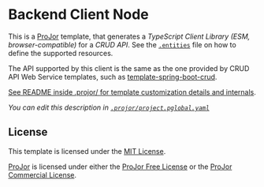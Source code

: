 # Backend Client Node

This is a [ProJor](https://projor.io) template, that generates a _TypeScript Client Library (ESM, browser-compatible)_ for a _CRUD API_. See the [`.entities`](.projor/.entities) file on how to define the supported resources.

The API supported by this client is the same as the one provided by CRUD API Web Service templates, such as [template-spring-boot-crud](https://github.com/SIOCODE-Open/template-spring-boot-crud).

[See README inside .projor/ for template customization details and internals](.projor/README.md).

_You can edit this description in [`.projor/project.pglobal.yaml`](.projor/project.pglobal.yaml)_

## License

This template is licensed under the [MIT License](LICENSE.md).

[ProJor](https://projor.io) is licensed under either the [ProJor Free License](https://license.projor.io) or the [ProJor Commercial License](https://license.projor.io).